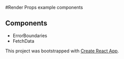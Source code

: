 #Render Props example components

## Components

- ErrorBoundaries
- FetchData


This project was bootstrapped with [Create React App](https://github.com/facebookincubator/create-react-app).
